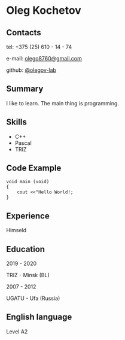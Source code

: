 # Oleg Kochetov

## Contacts

tel: +375 (25) 610 - 14 - 74

e-mail: [olego8760@gmail.com](https://olego8760@.gmail.com)

github: [@olegov-lab](https://github.com/olegov-lab)

## Summary

I like to learn. The main thing is programming.

## Skills

- C++
- Pascal
- TRIZ

## Code Example

```
void main (void)
{
    cout <<"Hello World!;
}

```

## Experience

Himseld

## Education

2019 - 2020

TRIZ - Minsk (BL)

2007 - 2012

UGATU - Ufa (Russia)

## English language

Level A2
